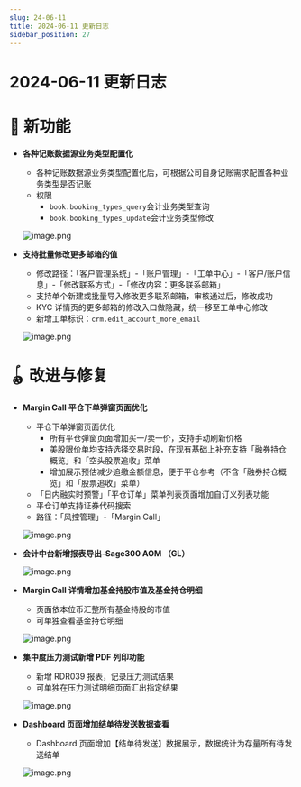 ```yaml
---
slug: 24-06-11
title: 2024-06-11 更新日志
sidebar_position: 27
---
```



# 2024-06-11 更新日志


# 🎉 新功能

- **各种记账数据源业务类型配置化**
    - 各种记账数据源业务类型配置化后，可根据公司自身记账需求配置各种业务类型是否记账
    - 权限
        - `book.booking_types_query`会计业务类型查询
        - `book.booking_types_update`会计业务类型修改

    ![image.png](/assets/64b9ca5bd8954a6e00df0d36f82c2f67.png)

- **支持批量修改更多邮箱的值**
    - 修改路径：「客户管理系统」-「账户管理」-「工单中心」-「客户/账户信息」-「修改联系方式」-「修改内容：更多联系邮箱」
    - 支持单个新建或批量导入修改更多联系邮箱，审核通过后，修改成功
    - KYC 详情页的更多邮箱的修改入口做隐藏，统一移至工单中心修改
    - 新增工单标识：`crm.edit_account_more_email`

    ![image.png](/assets/955afadfb4aa9a69c69904ac2fc05d0f.png)


# 🪀 改进与修复

- **Margin Call 平仓下单弹窗页面优化**
    - 平仓下单弹窗页面优化
        - 所有平仓弹窗页面增加买一/卖一价，支持手动刷新价格
        - 美股限价单均支持选择交易时段，在现有基础上补充支持「融券持仓概览」和「空头股票追收」菜单
        - 增加展示预估减少追缴金额信息，便于平仓参考（不含「融券持仓概览」和「股票追收」菜单）
    - 「日内融实时预警」「平仓订单」菜单列表页面增加自订义列表功能
    - 平仓订单支持证券代码搜索
    - 路径：「风控管理」-「Margin Call」

    ![image.png](/assets/efb9e902e0a6c2f0840e05ff12077a90.png)

- **会计中台新增报表导出-Sage300 AOM （GL）**

    ![image.png](/assets/4fcbf0c57eb13bb34cdd03d64ca544b8.png)

- **Margin Call 详情增加基金持股市值及基金持仓明细**
    - 页面依本位币汇整所有基金持股的市值
    - 可单独查看基金持仓明细

    ![image.png](/assets/64630e190e1ca97da70542874c8a6d6a.png)

- **集中度压力测试新增 PDF 列印功能**
    - 新增 RDR039 报表，记录压力测试结果
    - 可单独在压力测试明细页面汇出指定结果

    ![image.png](/assets/9c334407fb2ac82a83cf76fe71ba0d0f.png)

- **Dashboard 页面增加结单待发送数据查看**
    - Dashboard 页面增加【结单待发送】数据展示，数据统计为存量所有待发送结单

    ![image.png](/assets/1afd4711a479ade6bc4302b492c502ec.png)

